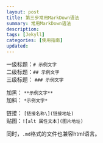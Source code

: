```yaml
---  
layout: post   
title: 第三步常用MarkDown语法   
summary: 常用MarkDown语法
description:    
tags: [Jekyll]   
categories: [使用指南]   
updated: 
---
```


一级标题：`# 示例文字 `  
二级标题：`## 示例文字`  
三级标题： `### 示例文字`  

加黑： `**示例文字**`  
加斜： `*示例文字*`  

链接： `[链接名称\](链接地址)`  
贴图：`![alt 属性文本](图片地址)`  

同时，`.md`格式的文件也兼容html语言。